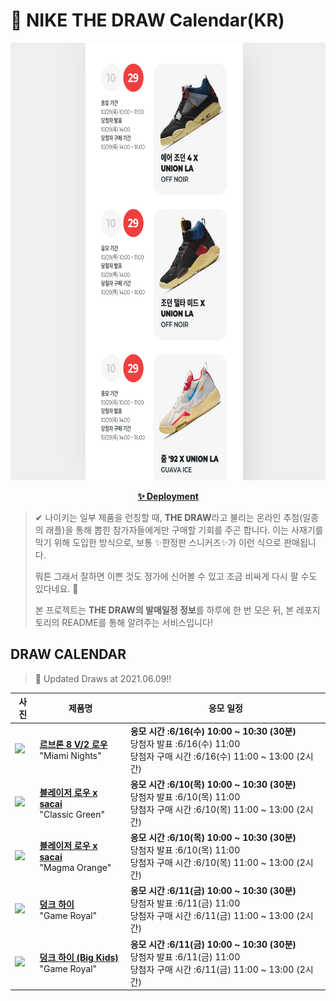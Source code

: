 # 👟 NIKE THE DRAW Calendar(KR)

<div align="center">
  <a href="https://junhoyeo.github.io/NIKE-THE-DRAW-Calendar/">
    <img src="./docs/images/preview.png" alt="Preview image of deployed application" height="700px" width="700px" />
  </a>
</div>

<p align="center">
  <a href="https://junhoyeo.github.io/NIKE-THE-DRAW-Calendar/index.html">
    <strong>✨ Deployment</strong>
  </a>
</p>

> ✔ 나이키는 일부 제품을 런칭할 때, **THE DRAW**라고 불리는 온라인 추첨(일종의 래플)을 통해 뽑힌 참가자들에게만 구매할 기회를 주곤 합니다. 이는 사재기를 막기 위해 도입한 방식으로, 보통 ✨한정판 스니커즈✨가 이런 식으로 판매됩니다.
>
> 뭐튼 그래서 잘하면 이쁜 것도 정가에 신어볼 수 있고 조금 비싸게 다시 팔 수도 있다네요. 🤭
>
> 본 프로젝트는 **THE DRAW의 발매일정 정보**를 하루에 한 번 모은 뒤, 본 레포지토리의 README를 통해 알려주는 서비스입니다!

## DRAW CALENDAR

<!-- DRAW CALENDAR: START -->

> 👟 Updated Draws at 2021.06.09‼️

| 사진 | 제품명 | 응모 일정 |
| --- | ---- | ------- |
| <img src="https://static-breeze.nike.co.kr/kr/ko_kr/cmsstatic/product/DJ4436-100/cdee3172-c1a7-4bd5-a121-4f821d0f1341_primary.jpg?snkrBrowse" width="256" /> | <a href="https://www.nike.com/kr/launch/t/men/fw/nike-sportswear/DJ4436-100/egit45/nike-lebron-viii-v2-low-qs"><strong>르브론 8 V/2 로우</strong><br /></a> "Miami Nights" | <strong>응모 시간 :6/16(수) 10:00 ~ 10:30 (30분)</strong><br />당첨자 발표 :6/16(수) 11:00<br />당첨자 구매 시간 :6/16(수) 11:00 ~ 13:00 (2시간) |
| <img src="https://static-breeze.nike.co.kr/kr/ko_kr/cmsstatic/product/DD1877-001/ab18238d-3524-4b6d-900a-4e8439e1aff7_primary.jpg?snkrBrowse" width="256" /> | <a href="https://www.nike.com/kr/launch/t/men/fw/nike-sportswear/DD1877-001/qiee27/nike-blazer-low-sacai"><strong>블레이저 로우 x sacai</strong><br /></a> "Classic Green" | <strong>응모 시간 :6/10(목) 10:00 ~ 10:30 (30분)</strong><br />당첨자 발표 :6/10(목) 11:00<br />당첨자 구매 시간 :6/10(목) 11:00 ~ 13:00 (2시간) |
| <img src="https://static-breeze.nike.co.kr/kr/ko_kr/cmsstatic/product/DD1877-100/9ccc7313-5d8e-45a7-8179-31bc4cdcd5eb_primary.jpg?snkrBrowse" width="256" /> | <a href="https://www.nike.com/kr/launch/t/men/fw/nike-sportswear/DD1877-100/gyow55/nike-blazer-low-sacai"><strong>블레이저 로우 x sacai</strong><br /></a> "Magma Orange" | <strong>응모 시간 :6/10(목) 10:00 ~ 10:30 (30분)</strong><br />당첨자 발표 :6/10(목) 11:00<br />당첨자 구매 시간 :6/10(목) 11:00 ~ 13:00 (2시간) |
| <img src="https://static-breeze.nike.co.kr/kr/ko_kr/cmsstatic/product/DD1399-102/3fc00f73-5573-44c5-83fc-6cda11e5a140_primary.jpg?snkrBrowse" width="256" /> | <a href="https://www.nike.com/kr/launch/t/men/fw/nike-sportswear/DD1399-102/gwgd11/nike-dunk-hi-retro"><strong>덩크 하이</strong><br /></a> "Game Royal" | <strong>응모 시간 :6/11(금) 10:00 ~ 10:30 (30분)</strong><br />당첨자 발표 :6/11(금) 11:00<br />당첨자 구매 시간 :6/11(금) 11:00 ~ 13:00 (2시간) |
| <img src="https://static-breeze.nike.co.kr/kr/ko_kr/cmsstatic/product/DB2179-102/d443cb4e-8bab-44a8-bc4f-5d2a78a08995_primary.jpg?snkrBrowse" width="256" /> | <a href="https://www.nike.com/kr/launch/t/junior/fw/young-athletes/DB2179-102/jaxi27/nike-dunk-high-gs"><strong>덩크 하이 (Big Kids)</strong><br /></a> "Game Royal" | <strong>응모 시간 :6/11(금) 10:00 ~ 10:30 (30분)</strong><br />당첨자 발표 :6/11(금) 11:00<br />당첨자 구매 시간 :6/11(금) 11:00 ~ 13:00 (2시간) |

<!-- DRAW CALENDAR: END -->
